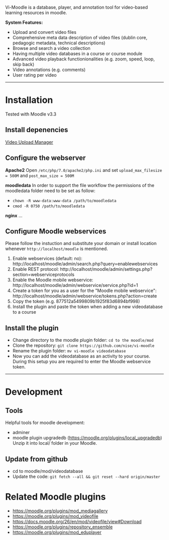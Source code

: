 Vi-Moodle is a database, player, and annotation tool for video-based learning resources in moodle.

**System Features:**
* Upload and convert video files
* Comprehensive meta data description of video files (dublin core, pedagogic metadata, technical descriptions)
* Browse and search a video collection
* Having multiple video databases in a course or course module
* Advanced video playback functionionalities (e.g. zoom, speed, loop, skip back)
* Video annotations (e.g. comments)
* User rating per video

---
# Installation
Tested with Moodle v3.3

## Install depenencies
[Video Upload Manager](https://github.com/nise/php-video-upload-chain)

## Configure the webserver
**Apache2**
Open `/etc/php/7.0/apache2/php.ini` and set `upload_max_filesize = 500M` and `post_max_size = 500M`

**moodledata**
In order to support the file workflow the permissions of the moodledata folder need to be set as follow:
* `chown -R www-data:www-data /path/to/moodledata`
* `cmod -R 0750 /path/to/moodledata`

**nginx**
...


## Configure Moodle webservices
Please follow the instuction and substitute your domain or install location whenever `http://localhost/moodle` is mentioned.

1. Enable webservices (default: no): http://localhost/moodle/admin/search.php?query=enablewebservices
2. Enable REST protocol: http://localhost/moodle/admin/settings.php?section=webserviceprotocols
3. Enable the Moodle mobile webservice: http://localhost/moodle/admin/webservice/service.php?id=1
3. Create a token for you as a user for the "Moodle mobile webservice": http://localhost/moodle/admin/webservice/tokens.php?action=create
4. Copy the token (e.g. 877512a5499809b1925f83d6894bf998)
5. Install the plugin and paste the token when adding a new videodatabase to a course

## Install the plugin
* Change directory to the moodle plugin folder: `cd to the moodle/mod`
* Clone the repository: `git clone https://github.com/nise/vi-moodle`
* Rename the plugin folder: `mv vi-moodle videodatabase`
* Now you can add the videodatabase as an activity to your course. During this setup you are required to enter the Moodle webservice token.

---
# Development
## Tools
Helpful tools for moodle development: 
* adminer
* moodle plugin upgradedb (https://moodle.org/plugins/local_upgradedb)
    Unzip it into local/ folder in your Moodle.


## Update from github
* cd to moodle/mod/videodatabase
* Update the code: `git fetch --all && git reset --hard origin/master`


# Related Moodle plugins
* https://moodle.org/plugins/mod_mediagallery
* https://moodle.org/plugins/mod_videofile
* https://docs.moodle.org/26/en/mod/videofile/view#Download
* https://moodle.org/plugins/repository_ensemble
* https://moodle.org/plugins/mod_eduplayer
